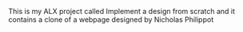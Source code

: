 This is my ALX project called Implement a design from scratch and it contains a clone of a webpage designed by Nicholas Philippot